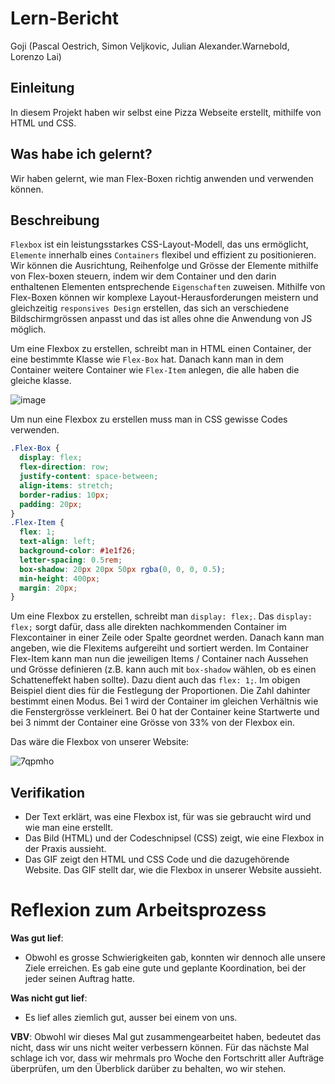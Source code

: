 # Lern-Bericht
Goji (Pascal Oestrich, Simon Veljkovic, Julian Alexander.Warnebold, Lorenzo Lai)

## Einleitung

In diesem Projekt haben wir selbst eine Pizza Webseite erstellt, mithilfe von HTML und CSS.

## Was habe ich gelernt?

Wir haben gelernt, wie man Flex-Boxen richtig anwenden und verwenden können.

## Beschreibung

`Flexbox` ist ein leistungsstarkes CSS-Layout-Modell, das uns ermöglicht, `Elemente` innerhalb eines `Containers` flexibel und effizient zu positionieren. Wir können die Ausrichtung, Reihenfolge und Grösse der Elemente mithilfe von Flex-boxen steuern, indem wir dem Container und den darin enthaltenen Elementen entsprechende `Eigenschaften` zuweisen. Mithilfe von Flex-Boxen können wir komplexe Layout-Herausforderungen meistern und gleichzeitig `responsives Design` erstellen, das sich an verschiedene Bildschirmgrössen anpasst und das ist alles ohne die Anwendung von JS möglich.

Um eine Flexbox zu erstellen, schreibt man in HTML einen Container, der eine bestimmte Klasse wie `Flex-Box` hat. Danach kann man in dem Container weitere Container wie `Flex-Item` anlegen, die alle haben die gleiche klasse.

![image](https://github.com/Loreytox/LA-1600/assets/110892258/42ab7e9f-3f79-406f-9a48-ede1479bda61)

Um nun eine Flexbox zu erstellen muss man in CSS gewisse Codes verwenden.
```CSS
.Flex-Box {
  display: flex;
  flex-direction: row;
  justify-content: space-between;
  align-items: stretch;
  border-radius: 10px;
  padding: 20px;
}
.Flex-Item {
  flex: 1;
  text-align: left;
  background-color: #1e1f26;
  letter-spacing: 0.5rem;
  box-shadow: 20px 20px 50px rgba(0, 0, 0, 0.5);
  min-height: 400px;
  margin: 20px;
}
```
Um eine Flexbox zu erstellen, schreibt man `display: flex;`. Das `display: flex;` sorgt dafür, dass alle direkten nachkommenden Container im Flexcontainer in einer Zeile oder Spalte geordnet werden. Danach kann man angeben, wie die Flexitems aufgereiht und sortiert werden. Im Container Flex-Item kann man nun die jeweiligen Items / Container nach Aussehen und Grösse definieren (z.B. kann auch mit `box-shadow` wählen, ob es einen Schatteneffekt haben sollte).  Dazu dient auch das `flex: 1;`. Im obigen Beispiel dient dies für die Festlegung der Proportionen. Die Zahl dahinter bestimmt einen Modus. Bei 1 wird der Container im gleichen Verhältnis wie die Fenstergrösse verkleinert. Bei 0 hat der Container keine Startwerte und bei 3 nimmt der Container eine Grösse von 33% von der Flexbox ein.

Das wäre die Flexbox von unserer Website:

![7qpmho](https://github.com/Loreytox/LA-1600/assets/110893594/7e5970ce-002f-4f3d-af0d-5d59d38be6b5)

## Verifikation

* Der Text erklärt, was eine Flexbox ist, für was sie gebraucht wird und wie man eine erstellt.
* Das Bild (HTML) und der Codeschnipsel (CSS) zeigt, wie eine Flexbox in der Praxis aussieht.
* Das GIF zeigt den HTML und CSS Code und die dazugehörende Website. Das GIF stellt dar, wie die Flexbox in unserer Website aussieht. 

# Reflexion zum Arbeitsprozess

**Was gut lief**:
- Obwohl es grosse Schwierigkeiten gab, konnten wir dennoch alle unsere Ziele erreichen. Es gab eine gute und geplante Koordination, bei der jeder seinen Auftrag hatte.

**Was nicht gut lief**:
- Es lief alles ziemlich gut, ausser bei einem von uns.

**VBV**: Obwohl wir dieses Mal gut zusammengearbeitet haben, bedeutet das nicht, dass wir uns nicht weiter verbessern können. Für das nächste Mal schlage ich vor, dass wir mehrmals pro Woche den Fortschritt aller Aufträge überprüfen, um den Überblick darüber zu behalten, wo wir stehen.
